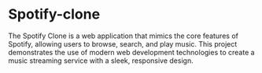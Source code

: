 # Spotify-clone
The Spotify Clone is a web application that mimics the core features of Spotify, allowing users to browse, search, and play music. This project demonstrates the use of modern web development technologies to create a music streaming service with a sleek, responsive design.
